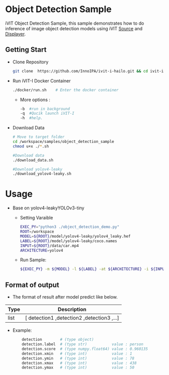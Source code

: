 # Object Detection Sample
iVIT Object Detection Sample, this sample demonstrates how to do inference of image object detection models using iVIT [Source](../ivit_source_sample/README.md) and [Displayer](../ivit_displayer_sample/README.md).

## Getting Start
* Clone Repository    
    ```bash
    git clone  https://github.com/InnoIPA/ivit-i-hailo.git && cd ivit-i-hailo
    ```
* Run iVIT-I Docker Container
    ```bash
    ./docker/run.sh    # Enter the docker container
    ```
    * More options : 
        ```bash
        -b	#run in background
        -q	#Qucik launch iVIT-I
        -h	#help.
        ```
* Download Data
    ```bash
    # Move to target folder
    cd /workspace/samples/object_detection_sample
    chmod u+x ./*.sh

    #Download data 
    ./download_data.sh

    #Download yolov4-leaky
    ./download_yolov4-leaky.sh

    ```
# Usage
* Base on yolov4-leakyYOLOv3-tiny
    
    * Setting Varaible
        ```bash
        EXEC_PY="python3 ./object_detection_demo.py"
        ROOT=/workspace
        MODEL=${ROOT}/model/yolov4-leaky/yolov4_leaky.hef
        LABEL=${ROOT}/model/yolov4-leaky/coco.names
        INPUT=${ROOT}/data/car.mp4
        ARCHITECTURE=yolov4
        ```
    * Run Sample:
        
        ```bash
        ${EXEC_PY} -m ${MODEL} -l ${LABEL} -at ${ARCHITECTURE} -i ${INPUT} 
        ```

## Format of output 
*  The format of result after model predict like below.

| Type | Description |
| --- | --- |
|list|[ detection1 ,detection2 ,detection3 ,...]|
* Example:
    ```bash
        detection        # (type object)                   
        detection.label  # (type str)           value : person   
        detection.score  # (type numpy.float64) value : 0.960135 
        detection.xmin   # (type int)           value : 1        
        detection.ymin   # (type int)           value : 78       
        detection.xmax   # (type int)           value : 438      
        detection.ymax   # (type int)           value : 50 
    ```

